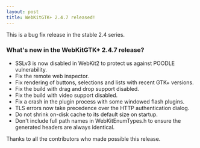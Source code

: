 ```yaml
---
layout: post
title: WebKitGTK+ 2.4.7 released!
---
```


This is a bug fix release in the stable 2.4 series.

### What's new in the WebKitGTK+ 2.4.7 release?

 - SSLv3 is now disabled in WebKit2 to protect us against POODLE vulnerability.
 - Fix the remote web inspector.
 - Fix rendering of buttons, selections and lists with recent GTK+
   versions.
 - Fix the build with drag and drop support disabled.
 - Fix the build with video support disabled.
 - Fix a crash in the plugin process with some windowed flash plugins.
 - TLS errors now take precedence over the HTTP authentication dialog.
 - Do not shrink on-disk cache to its default size on startup.
 - Don't include full path names in WebKitEnumTypes.h to ensure the
   generated headers are always identical.

Thanks to all the contributors who made possible this release.
